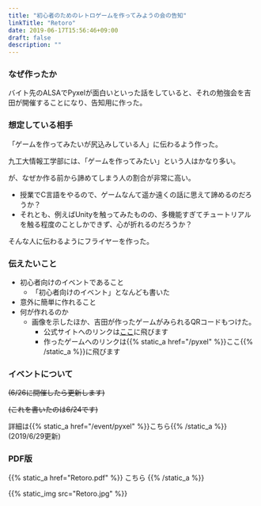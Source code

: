 ```yaml
---
title: "初心者のためのレトロゲームを作ってみようの会の告知"
linkTitle: "Retoro"
date: 2019-06-17T15:56:46+09:00
draft: false
description: ""
---
```


### なぜ作ったか
バイト先のALSAでPyxelが面白いといった話をしていると、それの勉強会を吉田が開催することになり、告知用に作った。

### 想定している相手
「ゲームを作ってみたいが尻込みしている人」に伝わるよう作った。

九工大情報工学部には、「ゲームを作ってみたい」という人はかなり多い。

が、なぜか作る前から諦めてしまう人の割合が非常に高い。

- 授業でC言語をやるので、ゲームなんて遥か遠くの話に思えて諦めるのだろうか？
- それとも、例えばUnityを触ってみたものの、多機能すぎてチュートリアルを触る程度のことしかできず、心が折れるのだろうか？

そんな人に伝わるようにフライヤーを作った。

### 伝えたいこと
- 初心者向けのイベントであること
  - 「初心者向けのイベント」となんども書いた
- 意外に簡単に作れること
- 何が作れるのか
  - 画像を示したほか、吉田が作ったゲームがみられるQRコードもつけた。
    - 公式サイトへのリンクは<a href="https://github.com/kitao/pyxel/blob/master/README.ja.md">ここ</a>に飛びます
    - 作ったゲームへのリンクは{{% static_a href="/pyxel" %}}ここ{{% /static_a %}}に飛びます

### イベントについて
~~(6/26に開催したら更新します)~~

~~(これを書いたのは6/24です)~~

詳細は{{% static_a href="/event/pyxel" %}}こちら{{% /static_a %}}(2019/6/29更新)

### PDF版
{{% static_a href="Retoro.pdf" %}} こちら {{% /static_a %}}

{{% static_img src="Retoro.jpg" %}}
